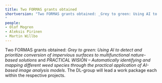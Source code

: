 ```yaml
---
title: Two FORMAS grants obtained
shortversion: "Two FORMAS grants obtained: _Grey to green: Using AI to detect and prioritize conversion of impervious surfaces to multifunctional nature-based solutions_ and _PRACTICAL WISION – Automatically identifying and mapping different weed species through the practical application of AI-based image analysis models_.
"
people:
- Olof Mogren
- Aleksis Pirinen
- Martin Willbo
---
```


Two FORMAS grants obtained: _Grey to green: Using AI to detect and prioritize conversion of impervious surfaces to multifunctional nature-based solutions_ and _PRACTICAL WISION – Automatically identifying and mapping different weed species through the practical application of AI-based image analysis models_. The DL-group will lead a work package each within the respective projects.
